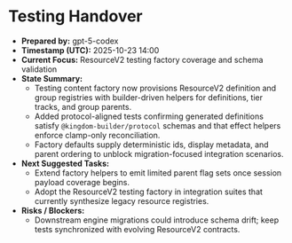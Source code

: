 # Testing Handover

- **Prepared by:** gpt-5-codex
- **Timestamp (UTC):** 2025-10-23 14:00
- **Current Focus:** ResourceV2 testing factory coverage and schema validation
- **State Summary:**
  - Testing content factory now provisions ResourceV2 definition and group registries with builder-driven helpers for definitions, tier tracks, and group parents.
  - Added protocol-aligned tests confirming generated definitions satisfy `@kingdom-builder/protocol` schemas and that effect helpers enforce clamp-only reconciliation.
  - Factory defaults supply deterministic ids, display metadata, and parent ordering to unblock migration-focused integration scenarios.
- **Next Suggested Tasks:**
  - Extend factory helpers to emit limited parent flag sets once session payload coverage begins.
  - Adopt the ResourceV2 testing factory in integration suites that currently synthesize legacy resource registries.
- **Risks / Blockers:**
  - Downstream engine migrations could introduce schema drift; keep tests synchronized with evolving ResourceV2 contracts.
